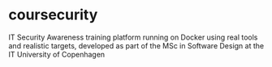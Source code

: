 # coursecurity
IT Security Awareness training platform running on Docker using real tools and realistic targets, developed as part of the MSc in Software Design at the IT University of Copenhagen
